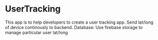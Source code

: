 # UserTracking

This app is to help developers to create a user tracking app. Send lat/long of device continously to backend.
Database: Use firebase storage to manage particular user lat/long
